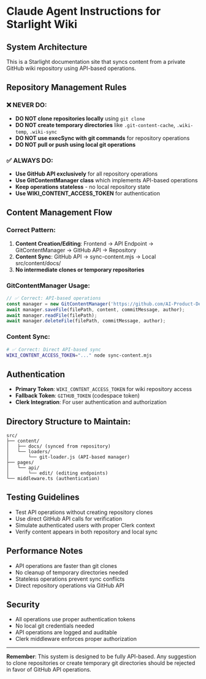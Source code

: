 # Claude Agent Instructions for Starlight Wiki

## System Architecture
This is a Starlight documentation site that syncs content from a private GitHub wiki repository using API-based operations.

## Repository Management Rules

### ❌ NEVER DO:
- **DO NOT clone repositories locally** using `git clone`
- **DO NOT create temporary directories** like `.git-content-cache`, `.wiki-temp`, `.wiki-sync`
- **DO NOT use execSync with git commands** for repository operations
- **DO NOT pull or push using local git operations**

### ✅ ALWAYS DO:
- **Use GitHub API exclusively** for all repository operations
- **Use GitContentManager class** which implements API-based operations
- **Keep operations stateless** - no local repository state
- **Use WIKI_CONTENT_ACCESS_TOKEN** for authentication

## Content Management Flow

### Correct Pattern:
1. **Content Creation/Editing**: Frontend → API Endpoint → GitContentManager → GitHub API → Repository
2. **Content Sync**: GitHub API → sync-content.mjs → Local src/content/docs/
3. **No intermediate clones or temporary repositories**

### GitContentManager Usage:
```javascript
// ✅ Correct: API-based operations
const manager = new GitContentManager('https://github.com/AI-Product-Development/wiki.git');
await manager.saveFile(filePath, content, commitMessage, author);
await manager.readFile(filePath);
await manager.deleteFile(filePath, commitMessage, author);
```

### Content Sync:
```bash
# ✅ Correct: Direct API-based sync
WIKI_CONTENT_ACCESS_TOKEN="..." node sync-content.mjs
```

## Authentication
- **Primary Token**: `WIKI_CONTENT_ACCESS_TOKEN` for wiki repository access
- **Fallback Token**: `GITHUB_TOKEN` (codespace token)
- **Clerk Integration**: For user authentication and authorization

## Directory Structure to Maintain:
```
src/
├── content/
│   ├── docs/ (synced from repository)
│   └── loaders/
│       └── git-loader.js (API-based manager)
├── pages/
│   └── api/
│       └── edit/ (editing endpoints)
└── middleware.ts (authentication)
```

## Testing Guidelines
- Test API operations without creating repository clones
- Use direct GitHub API calls for verification
- Simulate authenticated users with proper Clerk context
- Verify content appears in both repository and local sync

## Performance Notes
- API operations are faster than git clones
- No cleanup of temporary directories needed
- Stateless operations prevent sync conflicts
- Direct repository operations via GitHub API

## Security
- All operations use proper authentication tokens
- No local git credentials needed
- API operations are logged and auditable
- Clerk middleware enforces proper authorization

---

**Remember**: This system is designed to be fully API-based. Any suggestion to clone repositories or create temporary git directories should be rejected in favor of GitHub API operations.